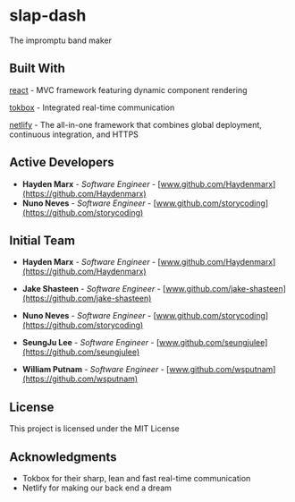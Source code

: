 # slap-dash
The impromptu band maker

## Built With

[react](https://www.npmjs.com/package/react) - MVC framework featuring dynamic component rendering

[tokbox](https://www.npmjs.com/package/opentok) - Integrated real-time communication

[netlify](https://www.netlify.com/) - The all-in-one framework that combines global deployment, continuous integration, and HTTPS

## Active Developers
* **Hayden Marx** - *Software Engineer* - [www.github.com/Haydenmarx](https://github.com/Haydenmarx)
* **Nuno Neves** - *Software Engineer* - [www.github.com/storycoding](https://github.com/storycoding)

## Initial Team

* **Hayden Marx** - *Software Engineer* - [www.github.com/Haydenmarx](https://github.com/Haydenmarx)

* **Jake Shasteen** - *Software Engineer* - [www.github.com/jake-shasteen](https://github.com/jake-shasteen)

* **Nuno Neves** - *Software Engineer* - [www.github.com/storycoding](https://github.com/storycoding)

* **SeungJu Lee** - *Software Engineer* - [www.github.com/seungjulee](https://github.com/seungjulee)

* **William Putnam** - *Software Engineer* - [www.github.com/wsputnam](https://github.com/wsputnam)

## License
This project is licensed under the MIT License

## Acknowledgments

* Tokbox for their sharp, lean and fast real-time communication
* Netlify for making our back end a dream
